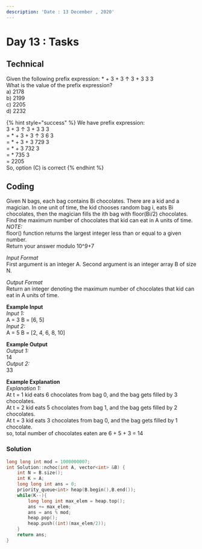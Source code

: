 ```yaml
---
description: 'Date : 13 December , 2020'
---
```


# Day 13 : Tasks

## Technical

Given the following prefix expression: \* + 3 + 3 ↑ 3 + 3 3 3   
What is the value of the prefix expression?  
a\) 2178  
b\) 2199  
c\) 2205  
d\) 2232

{% hint style="success" %}
We have prefix expression:  
3 + 3 ↑ 3 + 3 3 3  
= \* + 3 + 3 ↑ 3 6 3  
= \* + 3 + 3 729 3  
= \* + 3 732 3  
= \* 735 3  
= 2205  
So, option \(C\) is correct
{% endhint %}



## Coding

Given N bags, each bag contains Bi chocolates. There are a kid and a magician. In one unit of time, the kid chooses random bag i, eats Bi chocolates, then the magician fills the ith bag with floor\(Bi/2\) chocolates.  
Find the maximum number of chocolates that kid can eat in A units of time.  
_NOTE:_  
floor\(\) function returns the largest integer less than or equal to a given number.   
Return your answer modulo 10^9+7

_Input Format_   
First argument is an integer A. Second argument is an integer array B of size N.

_Output Format_   
Return an integer denoting the maximum number of chocolates that kid can eat in A units of time.

**Example Input**   
_Input 1:_  
A = 3 B = \[6, 5\]   
_Input 2:_  
A = 5  B = \[2, 4, 6, 8, 10\]

**Example Output**   
_Output 1:_  
14  
_Output 2:_  
33

**Example Explanation**   
_Explanation 1:_  
At t = 1 kid eats 6 chocolates from bag 0, and the bag gets filled by 3 chocolates.   
At t = 2 kid eats 5 chocolates from bag 1, and the bag gets filled by 2 chocolates.   
At t = 3 kid eats 3 chocolates from bag 0, and the bag gets filled by 1 chocolate.   
so, total number of chocolates eaten are 6 + 5 + 3 = 14

### Solution

```cpp
long long int mod = 1000000007;
int Solution::nchoc(int A, vector<int> &B) {
	int N = B.size();
	int K = A;
	long long int ans = 0;
	priority_queue<int> heap(B.begin(),B.end());
	while(K--){
		long long int max_elem = heap.top();
		ans += max_elem;
		ans = ans % mod;
		heap.pop();
		heap.push((int)(max_elem/2));
	}   
	return ans;
}
```

